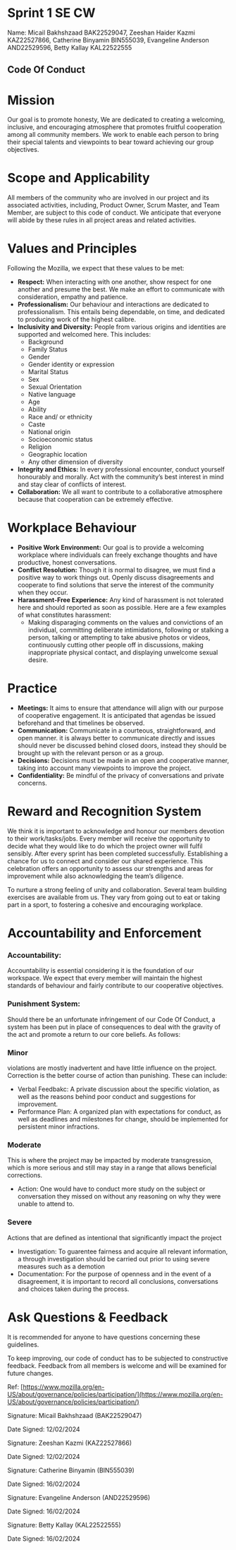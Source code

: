 # Sprint 1 SE CW

Name: Micail Bakhshzaad BAK22529047, Zeeshan Haider Kazmi KAZ22527866, Catherine Binyamin BIN555039, Evangeline Anderson AND22529596, Betty Kallay KAL22522555

## Code Of Conduct

# **Mission**

Our goal is to promote honesty, We are dedicated to creating a welcoming, inclusive, and encouraging atmosphere that promotes fruitful cooperation among all community members. We work to enable each person to bring their special talents and viewpoints to bear toward achieving our group objectives.

# **Scope and Applicability**

All members of the community who are involved in our project and its associated activities, including, Product Owner, Scrum Master, and Team Member, are subject to this code of conduct. We anticipate that everyone will abide by these rules in all project areas and related activities.

# Values and Principles

Following the Mozilla, we expect that these values to be met:

- **Respect:** When interacting with one another, show respect for one another and presume the best. We make an effort to communicate with consideration, empathy and patience.
- **Professionalism:** Our behaviour and interactions are dedicated to professionalism. This entails being dependable, on time, and dedicated to producing work of the highest calibre.
- **Inclusivity and Diversity:** People from various origins and identities are supported and welcomed here. This includes:
    - Background
    - Family Status
    - Gender
    - Gender identity or expression
    - Marital Status
    - Sex
    - Sexual Orientation
    - Native language
    - Age
    - Ability
    - Race and/ or ethnicity
    - Caste
    - National origin
    - Socioeconomic status
    - Religion
    - Geographic location
    - Any other dimension of diversity
- **Integrity and Ethics:** In every professional encounter, conduct yourself honourably and morally. Act with the community’s best interest in mind and stay clear of conflicts of interest.
- **Collaboration:** We all want to contribute to a collaborative atmosphere because that cooperation can be extremely effective.

# Workplace Behaviour

- **Positive Work Environment:** Our goal is to provide a welcoming workplace where individuals can freely exchange thoughts and have productive, honest conversations.
- **Conflict Resolution:** Though it is normal to disagree, we must find a positive way to work things out. Openly discuss disagreements and cooperate to find solutions that serve the interest of the community when they occur.
- **Harassment-Free Experience:** Any kind of harassment is not tolerated here and should reported as soon as possible. Here are a few examples of what constitutes harassment:
    - Making disparaging comments on the values and convictions of an individual, committing deliberate intimidations, following or stalking a person, talking or attempting to take abusive photos or videos, continuously cutting other people off in discussions, making inappropriate physical contact, and displaying unwelcome sexual desire.

# Practice

- **Meetings:** It aims to ensure that attendance will align with our purpose of cooperative engagement. It is anticipated that agendas be issued beforehand and that timelines be observed.
- **Communication:** Communicate in a courteous, straightforward, and open manner. it is always better to communicate directly and issues should never be discussed behind closed doors, instead they should be brought up with the relevant person or as a group.
- **Decisions:** Decisions must be made in an open and cooperative manner, taking into account many viewpoints to improve the project.
- **Confidentiality:** Be mindful of the privacy of conversations and private concerns.

# Reward and Recognition System

We think it is important to acknowledge and honour our members devotion to their work/tasks/jobs. Every member will receive the opportunity to decide what they would like to do which the project owner will fulfil sensibly. After every sprint has been completed successfully. Establishing a chance for us to connect and consider our shared experience. This celebration offers an opportunity to assess our strengths and areas for improvement while also acknowledging the team’s diligence. 

To nurture a strong feeling of unity and collaboration. Several team building exercises are available from us. They vary from going out to eat or taking part in a sport, to fostering a cohesive and encouraging workplace. 

# Accountability and Enforcement

### Accountability:

Accountability is essential considering it is the foundation of our workspace. We expect that every member will maintain the highest standards of behaviour and fairly contribute to our cooperative objectives. 

### Punishment System:

Should there be an unfortunate infringement of our Code Of Conduct, a system has been put in place of consequences to deal with the gravity of the act and promote a return to our core beliefs. As follows: 

### Minor

violations are mostly inadvertent and have little influence on the project. Correction is the better course of action than punishing. These can include:

- Verbal Feedbakc: A private discussion about the specific violation, as well as the reasons behind poor conduct and suggestions for improvement.
- Performance Plan: A organized plan with expectations for conduct, as well as deadlines and milestones for change, should be implemented for persistent minor infractions.

### Moderate

This is where the project may be impacted by moderate transgression, which is more serious and still may stay in a range that allows beneficial corrections.

- Action: One would have to conduct more study on the subject or conversation they missed on without any reasoning on why they were unable to attend to.

### Severe

Actions that are defined as intentional that significantly impact the project

- Investigation: To guarentee fairness and acquire all relevant information, a through investigation should be carried out prior to using severe measures such as a demotion
- Documentation: For the purpose of openness and in the event of a disagreement, it is important to record all conclusions, conversations and choices taken during the process.

# Ask Questions & Feedback

It is recommended for anyone to have questions concerning these guidelines.

To keep improving, our code of conduct has to be subjected to constructive feedback. Feedback from all members is welcome and will be examined for future changes. 

Ref: [https://www.mozilla.org/en-US/about/governance/policies/participation/](https://www.mozilla.org/en-US/about/governance/policies/participation/)

Signature: Micail Bakhshzaad (BAK22529047)

Date Signed: 12/02/2024

Signature: Zeeshan Kazmi (KAZ22527866)

Date Signed: 12/02/2024

Signature: Catherine Binyamin (BIN555039)

Date Signed: 16/02/2024

Signature: Evangeline Anderson (AND22529596)

Date Signed: 16/02/2024

Signature: Betty Kallay (KAL22522555)

Date Signed: 16/02/2024
